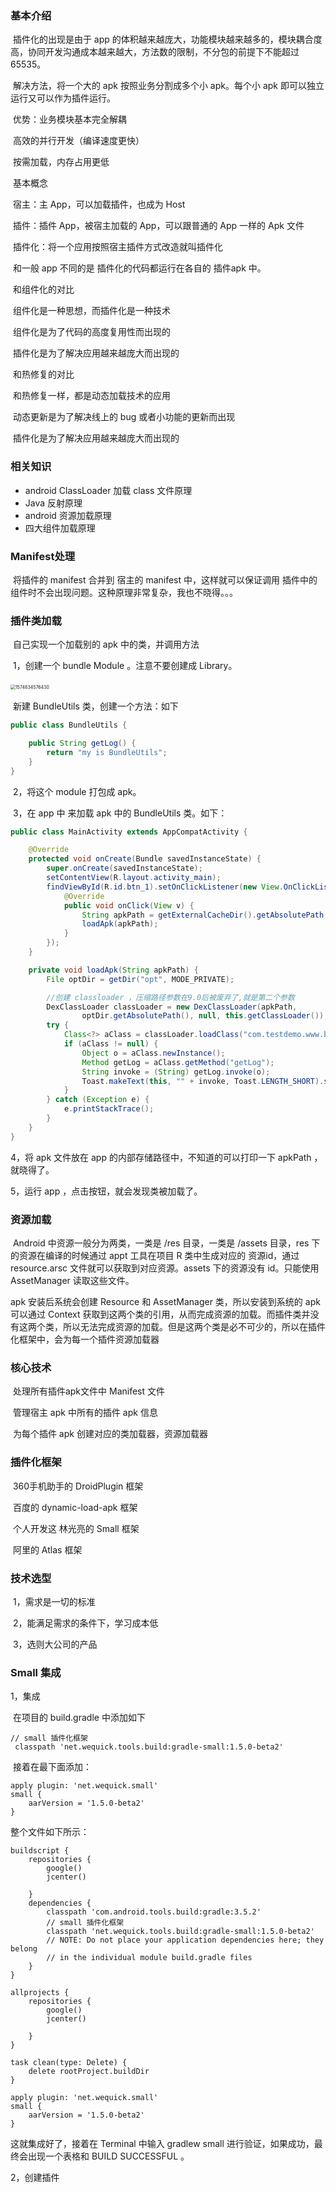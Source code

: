 ### 基本介绍

​	插件化的出现是由于 app 的体积越来越庞大，功能模块越来越多的，模块耦合度高，协同开发沟通成本越来越大，方法数的限制，不分包的前提下不能超过 65535。

​		解决方法，将一个大的 apk 按照业务分割成多个小 apk。每个小 apk 即可以独立运行又可以作为插件运行。

​		优势：业务模块基本完全解耦

​					高效的并行开发（编译速度更快）

​					按需加载，内存占用更低

​		基本概念

​			宿主：主 App，可以加载插件，也成为 Host

​			插件：插件 App，被宿主加载的 App，可以跟普通的 App 一样的 Apk 文件

​			插件化：将一个应用按照宿主插件方式改造就叫插件化

​			和一般 app 不同的是 插件化的代码都运行在各自的 插件apk 中。



​		和组件化的对比

​			组件化是一种思想，而插件化是一种技术

​			组件化是为了代码的高度复用性而出现的

​			插件化是为了解决应用越来越庞大而出现的

​		和热修复的对比

​			和热修复一样，都是动态加载技术的应用

​			动态更新是为了解决线上的 bug 或者小功能的更新而出现

​			插件化是为了解决应用越来越庞大而出现的



### 相关知识

- android ClassLoader 加载 class 文件原理
- Java 反射原理
- android 资源加载原理
- 四大组件加载原理



### 	Manifest处理

​	将插件的 manifest 合并到 宿主的 manifest 中，这样就可以保证调用 插件中的组件时不会出现问题。这种原理非常复杂，我也不晓得。。。



### 插件类加载

​	自己实现一个加载别的 apk 中的类，并调用方法

​	1，创建一个 bundle Module 。注意不要创建成 Library。	

​		<img src="8%EF%BC%8C%E6%8F%92%E4%BB%B6%E5%8C%96.assets/1574834576430.png" alt="1574834576430" style="zoom:50%;" />

​		新建 BundleUtils 类，创建一个方法：如下

```java
public class BundleUtils {

    public String getLog() {
        return "my is BundleUtils";
    }
}
```

​	2，将这个 module 打包成 apk。

​	3，在 app 中 来加载 apk 中的 BundleUtils 类。如下：

```java
public class MainActivity extends AppCompatActivity {

    @Override
    protected void onCreate(Bundle savedInstanceState) {
        super.onCreate(savedInstanceState);
        setContentView(R.layout.activity_main);
        findViewById(R.id.btn_1).setOnClickListener(new View.OnClickListener() {
            @Override
            public void onClick(View v) {
                String apkPath = getExternalCacheDir().getAbsolutePath() + "/bundle.apk";
                loadApk(apkPath);
            }
        });
    }

    private void loadApk(String apkPath) {
        File optDir = getDir("opt", MODE_PRIVATE);

        //创建 classloader ，压缩路径参数在9.0后被废弃了,就是第二个参数
        DexClassLoader classLoader = new DexClassLoader(apkPath,
                optDir.getAbsolutePath(), null, this.getClassLoader());
        try {
            Class<?> aClass = classLoader.loadClass("com.testdemo.www.bundle.BundleUtils");
            if (aClass != null) {
                Object o = aClass.newInstance();
                Method getLog = aClass.getMethod("getLog");
                String invoke = (String) getLog.invoke(o);
                Toast.makeText(this, "" + invoke, Toast.LENGTH_SHORT).show();
            }
        } catch (Exception e) {
            e.printStackTrace();
        }
    }
}

```

4，将 apk 文件放在 app 的内部存储路径中，不知道的可以打印一下 apkPath ，就晓得了。

5，运行 app ，点击按钮，就会发现类被加载了。

### 资源加载

​	Android 中资源一般分为两类，一类是 /res 目录，一类是 /assets 目录，res 下的资源在编译的时候通过 appt 工具在项目 R 类中生成对应的 资源id，通过 resource.arsc 文件就可以获取到对应资源。assets 下的资源没有 id。只能使用 AssetManager 读取这些文件。

apk 安装后系统会创建 Resource 和 AssetManager 类，所以安装到系统的 apk 可以通过 Context 获取到这两个类的引用，从而完成资源的加载。而插件类并没有这两个类，所以无法完成资源的加载。但是这两个类是必不可少的，所以在插件化框架中，会为每一个插件资源加载器

### 核心技术

​	处理所有插件apk文件中 Manifest 文件

​	管理宿主 apk 中所有的插件 apk 信息

​	为每个插件 apk 创建对应的类加载器，资源加载器



### 插件化框架

​		360手机助手的 DroidPlugin 框架

​		百度的 dynamic-load-apk 框架

​		个人开发这 林光亮的 Small 框架		

​		阿里的 Atlas 框架

### 技术选型

​		1，需求是一切的标准

​		2，能满足需求的条件下，学习成本低

​		3，选则大公司的产品

### Small 集成

1，集成

​	在项目的 build.gradle 中添加如下 

```
// small 插件化框架
 classpath 'net.wequick.tools.build:gradle-small:1.5.0-beta2'
```

​	接着在最下面添加：

```
apply plugin: 'net.wequick.small'
small {
    aarVersion = '1.5.0-beta2'
}
```

整个文件如下所示：

```
buildscript {
    repositories {
        google()
        jcenter()

    }
    dependencies {
        classpath 'com.android.tools.build:gradle:3.5.2'
        // small 插件化框架
        classpath 'net.wequick.tools.build:gradle-small:1.5.0-beta2'
        // NOTE: Do not place your application dependencies here; they belong
        // in the individual module build.gradle files
    }
}

allprojects {
    repositories {
        google()
        jcenter()

    }
}

task clean(type: Delete) {
    delete rootProject.buildDir
}

apply plugin: 'net.wequick.small'
small {
    aarVersion = '1.5.0-beta2'
}
```

这就集成好了，接着在 Terminal 中输入 gradlew small 进行验证，如果成功，最终会出现一个表格和 BUILD SUCCESSFUL 。

2，创建插件

